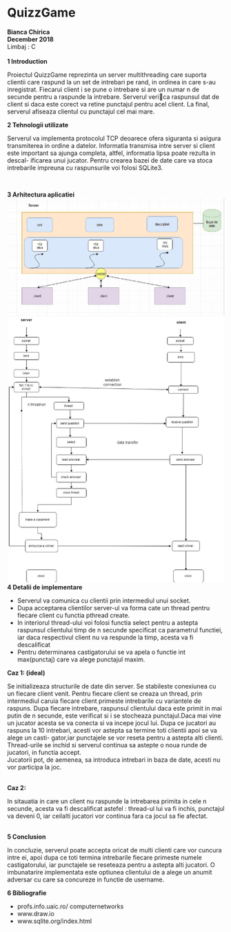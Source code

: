 <h1>QuizzGame </h1>
<b>
Bianca Chirica<br>
December 2018<br>
</b>
Limbaj : C <br>
<br>
<b>1 Introduction </b> <br>
<p>Proiectul QuizzGame reprezinta un server multithreading care suporta clientii
care raspund la un set de intrebari pe rand, in ordinea in care s-au inregistrat.
Fiecarui client i se pune o intrebare si are un numar n de secunde pentru a
raspunde la intrebare. Serverul verica raspunsul dat de client si daca este
corect va retine punctajul pentru acel client. La final, serverul afiseaza clientul
cu punctajul cel mai mare.<br>
  </p>
  
<b>2 Tehnologii utilizate</b><br>
<p>Serverul va implementa protocolul TCP deoarece ofera siguranta si asigura
transmiterea in ordine a datelor. Informatia transmisa intre server si client este
important sa ajunga completa, altfel, informatia lipsa poate rezulta in descal-
ificarea unui jucator. Pentru crearea bazei de date care va stoca intrebarile
impreuna cu raspunsurile voi folosi SQLite3.
  </p> <br>
  
<b>3 Arhitectura aplicatiei</b>
<br>
<img src="arhitectura.jpg" alt="Schema-Arhitectura aplicatiei">
<img src="arhitectura2.jpg" alt="Schema 2-Arhitectura aplicatiei">
<br>
<b>
4 Detalii de implementare <br>
</b>
<ul>
<li> Serverul va comunica cu clientii prin intermediul unui socket. </li>
<li> Dupa acceptarea clientilor server-ul va forma cate un thread pentru fiecare
  client cu functia pthread create. </li>
<li> In interiorul thread-ului voi folosi functia select pentru a astepta raspunsul
clientului timp de n secunde specificat ca parametrul functiei, iar daca
  respectivul client nu va respunde la timp, acesta va fi descalificat </li>
<li> Pentru determinarea castigatorului se va apela o functie int max(punctaj)
care va alege punctajul maxim.
  </li>
  </ul>
  
<b>Caz 1: (ideal)</b>
<p> Se initializeaza structurile de date din server. Se stabileste
conexiunea cu un fiecare client venit. Pentru fiecare client se creaza un thread,
prin intermediul caruia fiecare client primeste intrebarile cu variantele de raspuns.
Dupa fiecare intrebare, raspunsul clientului daca este primit in mai putin de n
secunde, este verificat si i se stocheaza punctajul.Daca mai vine un jucator
acesta se va conecta si va incepe jocul lui. Dupa ce jucatori au raspuns la 10
intrebari, acesti vor astepta sa termine toti clientii apoi se va alege un casti-
gator,iar punctajele se vor reseta pentru a astepta alti clienti. Thread-urile se
inchid si serverul continua sa astepte o noua runde de jucatori, in functia accept.<br>
Jucatorii pot, de aemenea, sa introduca intrebari in baza de date, acesti nu vor
participa la joc.<br> </p>
  <br>
  <b>Caz 2: </b>
  <p>In sitauatia in care un client nu raspunde la intrebarea primita in cele
n secunde, acesta va fi descalificat astefel : thread-ul lui va fi inchis, punctajul
va deveni 0, iar ceilalti jucatori vor continua fara ca jocul sa fie afectat.
  </p>
  <br>
<b>5 Conclusion </b>
<br>
<p>In concluzie, serverul poate accepta oricat de multi clienti care vor cuncura intre
ei, apoi dupa ce toti termina intrebarile fiecare primeste numele castigatorului,
iar punctajele se reseteaza pentru a astepta alti jucatori.
O imbunatarire implementata este optiunea clientului de a alege un anumit adversar cu care sa concureze in functie de username.
</p>
<b>6 Bibliografie </b>
<ul>
  <li>profs.info.uaic.ro/ computernetworks </li>
  <li> www.draw.io </li>
  <li> www.sqlite.org/index.html </li>
  </ul>

